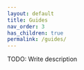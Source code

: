 ```yaml
---
layout: default
title: Guides
nav_order: 3
has_children: true
permalink: /guides/
---
```


TODO: Write description
